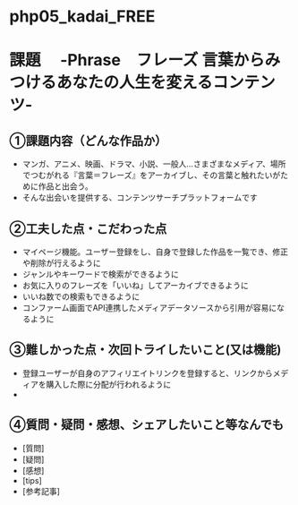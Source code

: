 # php05_kadai_FREE
# 課題　 -Phrase　フレーズ 言葉からみつけるあなたの人生を変えるコンテンツ-
## ①課題内容（どんな作品か）
- マンガ、アニメ、映画、ドラマ、小説、一般人…さまざまなメディア、場所でつむがれる『言葉＝フレーズ』をアーカイブし、その言葉と触れたいがために作品と出会う。
- そんな出会いを提供する、コンテンツサーチプラットフォームです
## ②工夫した点・こだわった点
- マイページ機能。ユーザー登録をし、自身で登録した作品を一覧でき、修正や削除が行えるように
- ジャンルやキーワードで検索ができるように
- お気に入りのフレーズを「いいね」してアーカイブできるように
- いいね数での検索もできるように
- コンファーム画面でAPI連携したメディアデータソースから引用が容易になるように
## ③難しかった点・次回トライしたいこと(又は機能)
- 登録ユーザーが自身のアフィリエイトリンクを登録すると、リンクからメディアを購入した際に分配が行われるように
- 
## ④質問・疑問・感想、シェアしたいこと等なんでも
- [質問]
- [疑問]
- [感想]
- [tips]
- [参考記事]
